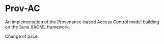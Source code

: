 Prov-AC
=======

An implementation of the Provenance-based Access Control model building on the Suns XACML framework.

Change of pace.